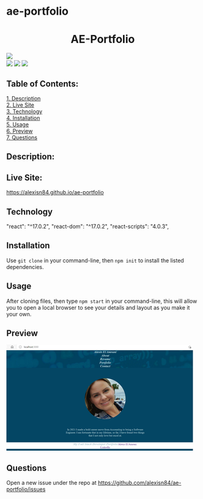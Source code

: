 # ae-portfolio
<h1 align="center" style="blue">AE-Portfolio</h1>

![](https://img.shields.io/badge/Created%20by-Alexis%20El%20Amrani-blue?style=for-the-badge)  
![](https://img.shields.io/badge/Database-MongoDB-yellow?style=flat-square&logo=mongoDB)  ![](https://img.shields.io/badge/npm%20package-express-orange?style=flat-square&logo=npm) ![](https://img.shields.io/badge/npm%20package-mongoose-cyan?style=flat-square&logo=npm)


## Table of Contents:  
[1. Description](#Description)   
[2. Live Site](#Live-Site)   
[3. Technology](#technology)  
[4. Installation](#Installation)                         
[5. Usage](#Usage)          
[6. Preview](#Preview)  
[7. Questions](#Questions)

## Description:

## Live Site:
https://alexisn84.github.io/ae-portfolio

## Technology
"react": "^17.0.2",
"react-dom": "^17.0.2",
"react-scripts": "4.0.3",

## Installation
Use `git clone` <REPONAME> in your command-line, then `npm init` to install the listed dependencies.

## Usage
After cloning files, then type `npm start` in your command-line, this will allow you to open a local browser to see your details and layout as you make it your own.

## Preview
<img src="https://github.com/alexisn84/ae-portfolio/blob/main/public/img/Picture1.png">

## Questions
Open a new issue under the repo at https://github.com/alexisn84/ae-portfolio/issues